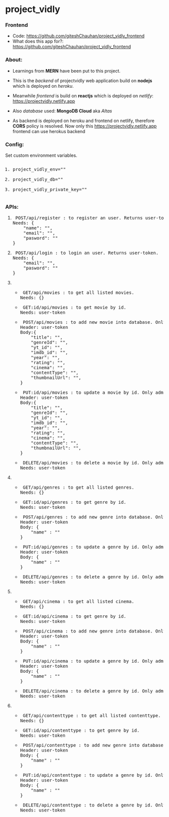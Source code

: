 <h1>project_vidly</h1>

<h3>Frontend</h3>

- Code: https://github.com/giteshChauhan/project_vidly_frontend
- What does this app for?: https://github.com/giteshChauhan/project_vidly_frontend

<h3>About:</h3>

- Learnings from <b>MERN</b> have been put to this project.

- This is the <i>backend</i> of projectvidly web application build on <b>nodejs</b> which is deployed on <i>heroku</i>.

- Meanwhile <i>frontend</i> is build on <b>reactjs</b> which is deployed on <i>netlify</i>: https://projectvidly.netlify.app

- Also <i>database</i> used: <b>MongoDB Cloud</b> aka <i>Altas</i>

- As backend is deployed on heroku and frontend on netlify, therefore <b>CORS</b> policy is resolved. Now only
  this https://projectvidly.netlify.app frontend can use herokus backend

<h3>Config:</h3>Set custom environment variables.
<pre><ol><li>project_vidly_env=""</li>
<li>project_vidly_db=""</li>
<li>project_vidly_private_key=""</li></ol></pre>
<h3>APIs:</h3>

<ol>
<li><pre> POST/api/register : to register an user. Returns user-token.
Needs: {
    "name": "",
    "email": "",
    "pasword": ""
}</pre></li>
<li><pre> POST/api/login : to login an user. Returns user-token.
Needs: {
    "email": "",
    "pasword": ""
}</pre></li>

<li><ul>
<li><pre> GET/api/movies : to get all listed movies.
Needs: {}</pre></li>
<li><pre> GET:id/api/movies : to get movie by id.
Needs: user-token</pre></li>
<li><pre> POST/api/movies : to add new movie into database. Only admins can access.
Header: user-token
Body:{
    "title": "",
    "genreId": "",
    "yt_id": "",
    "imdb_id": "",
    "year": "",
    "rating": "",
    "cinema": "",
    "contentType": "",
    "thumbnailUrl": "",
} </pre></li>
<li><pre> PUT:id/api/movies : to update a movie by id. Only admins can access.
Header: user-token
Body:{
    "title": "",
    "genreId": "",
    "yt_id": "",
    "imdb_id": "",
    "year": "",
    "rating": "",
    "cinema": "",
    "contentType": "",
    "thumbnailUrl": "",
}</pre></li>
<li><pre> DELETE/api/movies : to delete a movie by id. Only admins can access.
Needs: user-token</pre></li>
</ul></li>

<li><ul>
<li><pre> GET/api/genres : to get all listed genres.
Needs: {}</pre></li>
<li><pre> GET:id/api/genres : to get genre by id.
Needs: user-token</pre></li>
<li><pre> POST/api/genres : to add new genre into database. Only admins can access.
Header: user-token
Body: {
    "name" : ""
}</pre></li>
<li><pre> PUT:id/api/genres : to update a genre by id. Only admins can access.
Header: user-token
Body: {
    "name" : ""
}</pre></li>
<li><pre> DELETE/api/genres : to delete a genre by id. Only admins can access.
Needs: user-token</pre></li>
</ul></li>

<li><ul>
<li><pre> GET/api/cinema : to get all listed cinema.
Needs: {}</pre></li>
<li><pre> GET:id/api/cinema : to get genre by id.
Needs: user-token</pre></li>
<li><pre> POST/api/cinema : to add new genre into database. Only admins can access.
Header: user-token
Body: {
    "name" : ""
}</pre></li>
<li><pre> PUT:id/api/cinema : to update a genre by id. Only admins can access.
Header: user-token
Body: {
    "name" : ""
}</pre></li>
<li><pre> DELETE/api/cinema : to delete a genre by id. Only admins can access.
Needs: user-token</pre></li>
</ul></li>

<li><ul>
<li><pre> GET/api/contenttype : to get all listed contenttype.
Needs: {}</pre></li>
<li><pre> GET:id/api/contenttype : to get genre by id.
Needs: user-token</pre></li>
<li><pre> POST/api/contenttype : to add new genre into database. Only admins can access.
Header: user-token
Body: {
    "name" : ""
}</pre></li>
<li><pre> PUT:id/api/contenttype : to update a genre by id. Only admins can access.
Header: user-token
Body: {
    "name" : ""
}</pre></li>
<li><pre> DELETE/api/contenttype : to delete a genre by id. Only admins can access.
Needs: user-token</pre></li>
</ul></li>

</ol>
